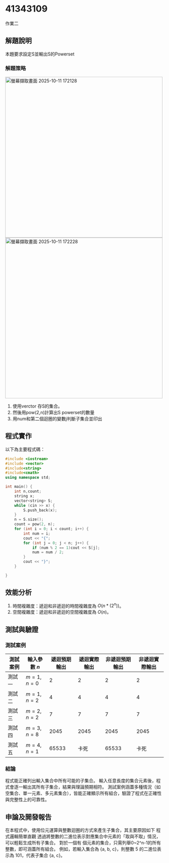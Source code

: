# 41343109

作業二

## 解題說明

本題要求設定S並輸出S的Powerset

### 解題策略
<img width="500" height="510" alt="螢幕擷取畫面 2025-10-11 172128" src="https://github.com/user-attachments/assets/c1e35b08-36ec-4d32-a6b0-4d56758aafe3" />
<img width="500" height="510" alt="螢幕擷取畫面 2025-10-11 172228" src="https://github.com/user-attachments/assets/19354336-2cc0-4efb-b682-15d981b9d837" />

1. 使用verctor 存S的集合。
2. 然後用pow(2,n)計算出S powerset的數量
3.  用num和第二個迴圈的變數j判斷子集合並印出
## 程式實作

以下為主要程式碼：

```cpp
#include <iostream>
#include <vector>
#include<string>
#include<cmath>
using namespace std;

int main() {
	int n,count;
	string x;
	vector<string> S;
	while (cin >> x) {
		S.push_back(x);
	}
	n = S.size();
	count = pow(2, n);
	for (int i = 0; i < count; i++) {
		int num = i;
		cout << "{";
		for (int j = 0; j < n; j++) {
			if (num % 2 == 1)cout << S[j]; 
			num = num / 2;
		}
		cout << "}";
	}

}
```

## 效能分析

1. 時間複雜度：遞迴和非遞迴的時間複雜度為 $O(n*(2^n))$。
2. 空間複雜度：遞迴和非遞迴的空間複雜度為 $O(n)$。

## 測試與驗證

### 測試案例

| 測試案例 | 輸入參數 $n$ | 遞迴預期輸出 | 遞迴實際輸出 |非遞迴預期輸出 | 非遞迴實際輸出 |
|----------|--------------|----------|----------|----------|----------|
| 測試一   | $m = 1,n = 0$      | 2        | 2        |2        | 2        |
| 測試二   | $m = 1,n = 2$      | 4        | 4        | 4        | 4        |
| 測試三   | $m = 2,n = 2$      | 7        | 7        |7        | 7        |
| 測試四   | $m = 3,n = 8$      | 2045       | 2045       |2045       | 2045       |
| 測試五   | $m = 4,n = 1$     | 65533 | 卡死 | 65533 | 卡死 |


### 結論
程式能正確列出輸入集合中所有可能的子集合。
輸入任意長度的集合元素後，程式會逐一輸出其所有子集合，結果與理論預期相符。
測試案例涵蓋多種情況（如空集合、單一元素、多元素集合），皆能正確顯示所有組合，驗證了程式在正確性與完整性上的可靠性。
## 申論及開發報告
在本程式中，使用位元運算與整數迴圈的方式來產生子集合，其主要原因如下 程式邏輯簡單直觀
透過將整數的二進位表示對應集合中元素的「取與不取」情況，可以輕鬆生成所有子集合。
對於一個有 個元素的集合，只需列舉0~2^n-1的所有整數，即可涵蓋所有組合。
例如，若輸入集合為 {a, b, c}，則整數 5 的二進位表示為 101，代表子集合 {a, c}。
